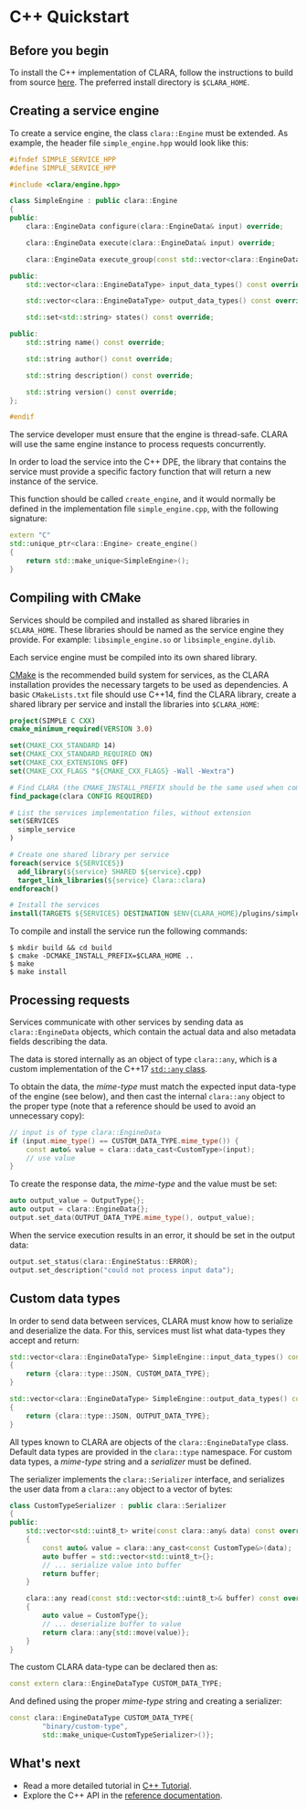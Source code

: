 # C++ Quickstart

## Before you begin

To install the C++ implementation of CLARA,
follow the instructions to build from source
[here](https://github.com/JeffersonLab/clara-cpp#build-notes).
The preferred install directory is `$CLARA_HOME`.


## Creating a service engine

To create a service engine, the class `clara::Engine` must be extended.
As example, the header file `simple_engine.hpp` would look like this:

```cpp
#ifndef SIMPLE_SERVICE_HPP
#define SIMPLE_SERVICE_HPP

#include <clara/engine.hpp>

class SimpleEngine : public clara::Engine
{
public:
    clara::EngineData configure(clara::EngineData& input) override;

    clara::EngineData execute(clara::EngineData& input) override;

    clara::EngineData execute_group(const std::vector<clara::EngineData>& inputs) override;

public:
    std::vector<clara::EngineDataType> input_data_types() const override;

    std::vector<clara::EngineDataType> output_data_types() const override;

    std::set<std::string> states() const override;

public:
    std::string name() const override;

    std::string author() const override;

    std::string description() const override;

    std::string version() const override;
};

#endif
```

The service developer must ensure that the engine is thread-safe.
CLARA will use the same engine instance to process requests concurrently.

In order to load the service into the C++ DPE,
the library that contains the service must provide a specific factory function
that will return a new instance of the service.

This function should be called `create_engine`,
and it would normally be defined in the implementation file
`simple_engine.cpp`,
with the following signature:

```cpp
extern "C"
std::unique_ptr<clara::Engine> create_engine()
{
    return std::make_unique<SimpleEngine>();
}
```


## Compiling with CMake

Services should be compiled and installed as shared libraries in
`$CLARA_HOME`.
These libraries should be named as the service engine they provide.
For example: `libsimple_engine.so` or `libsimple_engine.dylib`.

<div class="admonition note" markdown="1">
Each service engine must be compiled into its own shared library.
</div>

[CMake](https://cmake.org/) is the recommended build system for services,
as the CLARA installation provides the necessary targets to be used as
dependencies.
A basic `CMakeLists.txt` file should use C++14,
find the CLARA library,
create a shared library per service
and install the libraries into `$CLARA_HOME`:

```cmake
project(SIMPLE C CXX)
cmake_minimum_required(VERSION 3.0)

set(CMAKE_CXX_STANDARD 14)
set(CMAKE_CXX_STANDARD_REQUIRED ON)
set(CMAKE_CXX_EXTENSIONS OFF)
set(CMAKE_CXX_FLAGS "${CMAKE_CXX_FLAGS} -Wall -Wextra")

# Find CLARA (the CMAKE_INSTALL_PREFIX should be the same used when compiling CLARA)
find_package(clara CONFIG REQUIRED)

# List the services implementation files, without extension
set(SERVICES
  simple_service
)

# Create one shared library per service
foreach(service ${SERVICES})
  add_library(${service} SHARED ${service}.cpp)
  target_link_libraries(${service} Clara::clara)
endforeach()

# Install the services
install(TARGETS ${SERVICES} DESTINATION $ENV{CLARA_HOME}/plugins/simple/lib)
```

To compile and install the service run the following commands:

```
$ mkdir build && cd build
$ cmake -DCMAKE_INSTALL_PREFIX=$CLARA_HOME ..
$ make
$ make install
```


## Processing requests

Services communicate with other services by sending data as
`clara::EngineData` objects,
which contain the actual data and also metadata fields describing the data.

The data is stored internally as an object of type `clara::any`,
which is a custom implementation of the C++17
[`std::any` class](http://en.cppreference.com/w/cpp/utility/any).

To obtain the data,
the *mime-type* must match the expected input data-type of the engine
(see below),
and then cast the internal `clara::any` object to the proper type
(note that a reference should be used to avoid an unnecessary copy):

```cpp
// input is of type clara::EngineData
if (input.mime_type() == CUSTOM_DATA_TYPE.mime_type()) {
    const auto& value = clara::data_cast<CustomType>(input);
    // use value
}
```

To create the response data, the *mime-type* and the value must be set:
```cpp
auto output_value = OutputType{};
auto output = clara::EngineData{};
output.set_data(OUTPUT_DATA_TYPE.mime_type(), output_value);
```

When the service execution results in an error,
it should be set in the output data:
```cpp
output.set_status(clara::EngineStatus::ERROR);
output.set_description("could not process input data");
```

## Custom data types

In order to send data between services,
CLARA must know how to serialize and deserialize the data.
For this, services must list what data-types they accept and return:

```cpp
std::vector<clara::EngineDataType> SimpleEngine::input_data_types() const
{
    return {clara::type::JSON, CUSTOM_DATA_TYPE};
}

std::vector<clara::EngineDataType> SimpleEngine::output_data_types() const
{
    return {clara::type::JSON, OUTPUT_DATA_TYPE};
}
```

All types known to CLARA are objects of the `clara::EngineDataType` class.
Default data types are provided in the `clara::type` namespace.
For custom data types, a *mime-type* string
and a *serializer* must be defined.

The serializer implements the `clara::Serializer` interface, and serializes
the user data from a `clara::any` object to a vector of bytes:

```cpp
class CustomTypeSerializer : public clara::Serializer
{
public:
    std::vector<std::uint8_t> write(const clara::any& data) const override
    {
        const auto& value = clara::any_cast<const CustomType&>(data);
        auto buffer = std::vector<std::uint8_t>{};
        // ... serialize value into buffer
        return buffer;
    }

    clara::any read(const std::vector<std::uint8_t>& buffer) const override
    {
        auto value = CustomType{};
        // ... deserialize buffer to value
        return clara::any{std::move(value)};
    }
}
```

The custom CLARA data-type can be declared then as:
```cpp
const extern clara::EngineDataType CUSTOM_DATA_TYPE;
```

And defined using the proper *mime-type* string and creating a serializer:
```cpp
const clara::EngineDataType CUSTOM_DATA_TYPE{
        "binary/custom-type",
        std::make_unique<CustomTypeSerializer>()};
```


## What's next

* Read a more detailed tutorial in [C++ Tutorial][ct].
* Explore the C++ API in the [reference documentation][cr].

[ct]: ../tutorials/cpp.md
[cr]: /clara/api/cpp/
